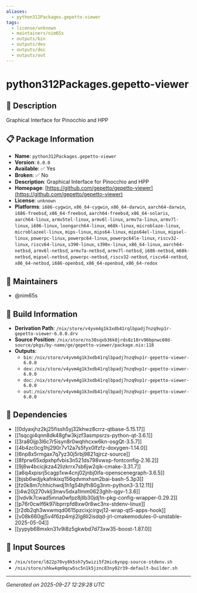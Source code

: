 ```yaml
---
aliases:
  - python312Packages.gepetto-viewer
tags:
  - license/unknown
  - maintainers/nim65s
  - outputs/bin
  - outputs/dev
  - outputs/doc
  - outputs/out
---
```


# python312Packages.gepetto-viewer

## 📝 Description

Graphical Interface for Pinocchio and HPP

## 📋 Package Information

- **Name**: `python312Packages.gepetto-viewer`
- **Version**: `6.0.0`
- **Available**: ✅ Yes
- **Broken**: ✅ No
- **Description**: Graphical Interface for Pinocchio and HPP
- **Homepage**: [https://github.com/gepetto/gepetto-viewer](https://github.com/gepetto/gepetto-viewer)
- **License**: `unknown`
- **Platforms**: `i686-cygwin`, `x86_64-cygwin`, `x86_64-darwin`, `aarch64-darwin`, `i686-freebsd`, `x86_64-freebsd`, `aarch64-freebsd`, `x86_64-solaris`, `aarch64-linux`, `armv5tel-linux`, `armv6l-linux`, `armv7a-linux`, `armv7l-linux`, `i686-linux`, `loongarch64-linux`, `m68k-linux`, `microblaze-linux`, `microblazeel-linux`, `mips-linux`, `mips64-linux`, `mips64el-linux`, `mipsel-linux`, `powerpc-linux`, `powerpc64-linux`, `powerpc64le-linux`, `riscv32-linux`, `riscv64-linux`, `s390-linux`, `s390x-linux`, `x86_64-linux`, `aarch64-netbsd`, `armv6l-netbsd`, `armv7a-netbsd`, `armv7l-netbsd`, `i686-netbsd`, `m68k-netbsd`, `mipsel-netbsd`, `powerpc-netbsd`, `riscv32-netbsd`, `riscv64-netbsd`, `x86_64-netbsd`, `i686-openbsd`, `x86_64-openbsd`, `x86_64-redox`
## 👥 Maintainers

- @nim65s


## 🔧 Build Information

- **Derivation Path**: `/nix/store/v4yvm4g1k3xdb41rqlbpadj7nzq9vp1r-gepetto-viewer-6.0.0.drv`
- **Source Position**: `/nix/store/ns30sqxb36k8jrds8z18rv96bpnwc60d-source/pkgs/by-name/ge/gepetto-viewer/package.nix:118`
- **Outputs**:
  - `bin`:  `/nix/store/v4yvm4g1k3xdb41rqlbpadj7nzq9vp1r-gepetto-viewer-6.0.0`
  - `dev`:  `/nix/store/v4yvm4g1k3xdb41rqlbpadj7nzq9vp1r-gepetto-viewer-6.0.0`
  - `doc`:  `/nix/store/v4yvm4g1k3xdb41rqlbpadj7nzq9vp1r-gepetto-viewer-6.0.0`
  - `out`:  `/nix/store/v4yvm4g1k3xdb41rqlbpadj7nzq9vp1r-gepetto-viewer-6.0.0`

## 🔗 Dependencies

- [[0dyaxjhz2kj25fissh5yj32khwz8crrz-qtbase-5.15.17]]
- [[1sqcgi4qnn8dk48gfw3kjzf3asmpsrzs-python-qt-3.6.1]]
- [[3ra80ijp3l6c7r5isyn8r0wqhhcxw6kn-osgQt-3.5.7]]
- [[4b4zc0cg1hj290r7v12a7s5fyx0lfzfz-doxygen-1.14.0]]
- [[6np8x5rmgax7q7yz30j5rbj9821qjrcz-source]]
- [[8fprw65xdpxhpfvbis3n521ds798vwxp-fontconfig-2.16.2]]
- [[9j8w4bcicjkza42lizkrrx7sb6jw2qik-cmake-3.31.7]]
- [[a6q4xpisrj5cagp1xw4cnj02jnbj0ifa-openscenegraph-3.6.5]]
- [[bjsb6wdjykafnkixq156qdvmxhsm2bai-bash-5.3p3]]
- [[fz0k8m7chhichwdj1h1g54hjfh80g3nm-python3-3.12.11]]
- [[i4w20j270vklj3nwv5dxa1lmm0623ghh-qgv-1.3.6]]
- [[lvdvlk7cwad5mna0wfpz8jllb30jdj1n-pkg-config-wrapper-0.29.2]]
- [[p76r0cwlf6k97ibprrpfd8xw0r8wc3nx-stdenv-linux]]
- [[r2db2qh3wxwmqd0615pzcixjcirgvj12-wrap-qt5-apps-hook]]
- [[v08k660gj5v4f6zp4mji2lg8li2isdqd-jrl-cmakemodules-0-unstable-2025-05-04]]
- [[yypyb68mxkn31v9i8z5gkwbd7d73xw35-boost-1.87.0]]

## 📁 Input Sources

- `/nix/store/l622p70vy8k5sh7y5wizi5f2mic6ynpg-source-stdenv.sh`
- `/nix/store/shkw4qm9qcw5sc5n1k5jznc83ny02r39-default-builder.sh`

---
*Generated on 2025-09-27 12:29:28 UTC*
